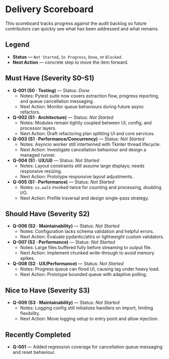 # Delivery Scoreboard

This scoreboard tracks progress against the audit backlog so future contributors
can quickly see what has been addressed and what remains.

## Legend
- **Status** — `Not Started`, `In Progress`, `Done`, or `Blocked`.
- **Next Action** — concrete step to move the item forward.

## Must Have (Severity S0–S1)
- **Q-001 (S0 · Testing)** — Status: *Done*
  - Notes: Pytest suite now covers extraction flow, progress reporting, and queue cancellation messaging.
  - Next Action: Monitor queue behaviours during future async refactors.
- **Q-002 (S1 · Architecture)** — Status: *Not Started*
  - Notes: Modules remain tightly coupled between UI, config, and processor layers.
  - Next Action: Draft refactoring plan splitting UI and core services.
- **Q-003 (S1 · Performance/Concurrency)** — Status: *Not Started*
  - Notes: Asyncio worker still intertwined with Tkinter thread lifecycle.
  - Next Action: Investigate cancellation behaviour and design a managed runner.
- **Q-004 (S1 · UX/UI)** — Status: *Not Started*
  - Notes: Layout constraints still assume large displays; needs responsive resizing.
  - Next Action: Prototype responsive layout adjustments.
- **Q-005 (S1 · Performance)** — Status: *Not Started*
  - Notes: `os.walk` invoked twice for counting and processing, doubling I/O.
  - Next Action: Profile traversal and design single-pass strategy.

## Should Have (Severity S2)
- **Q-006 (S2 · Maintainability)** — Status: *Not Started*
  - Notes: Configuration lacks schema validation and helpful errors.
  - Next Action: Evaluate pydantic/attrs or lightweight custom validators.
- **Q-007 (S2 · Performance)** — Status: *Not Started*
  - Notes: Large files buffered fully before streaming to output file.
  - Next Action: Implement chunked write-through to avoid memory spikes.
- **Q-008 (S2 · UX/Performance)** — Status: *Not Started*
  - Notes: Progress queue can flood UI, causing lag under heavy load.
  - Next Action: Prototype bounded queue with adaptive polling.

## Nice to Have (Severity S3)
- **Q-009 (S3 · Maintainability)** — Status: *Not Started*
  - Notes: Logging config still initializes handlers on import, limiting flexibility.
  - Next Action: Move logging setup to entry point and allow injection.

## Recently Completed
- **Q-001** — Added regression coverage for cancellation queue messaging and reset behaviour.
